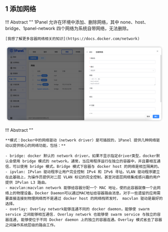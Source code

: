 ## 1 添加网络

!!! Abstract ""
    1Panel 允许在环境中添加、删除网络，其中 none、host、bridge、1panel-network 四个网络为系统自带网络，无法删除。

    [我想了解更多容器网络相关的知识](https://docs.docker.com/network)

![img.png](../../img/containers/network_create.png)

!!! Abstract ""

    **模式：Docker中的网络驱动（network driver）是可插拔的，1Panel 提供几种网络驱动以提供核心的网络功能，包括：**
        
    - bridge: docker 默认的 network driver。如果不显示指定driver类型，docker默认会使用 bridge 模式的 network。通常，当应用程序运行在独立的容器中，并且要相互通信，可以使用 bridge 模式。Bridge 模式下容器与 docker host 的网络是相互隔离的。
    - ipvlan: IPvlan 驱动程序让用户完全控制 IPv4 和 IPv6 寻址。VLAN 驱动程序建立在此基础上，为操作员提供对二层 VLAN 标记的完全控制，甚至对底层网络集成感兴趣的用户提供 IPvlan L3 路由。
    - macvlan:macvlan network 能够给容器分配一个 MAC 地址，使的此容器就像一个此网络上的物理设备。Docker Daemon可以通过MAC地址给容器路由消息。对于一些遗留的应用需要直接连接到物理网络而不是通过 docker host 的网络栈转发时， macvlan 驱动是最好的选择。
    - overlay: Overlay network能够连通不同的 docker daemon，能够使 swarm service 之间能够相互通信. Overlay network 也能够使 swarm service 与独立的容器连通, 能够使位于不同 Docker daemon 上的独立的容器连通。Overlay 模式省去了容器之间操作系统层级的路由工作。
